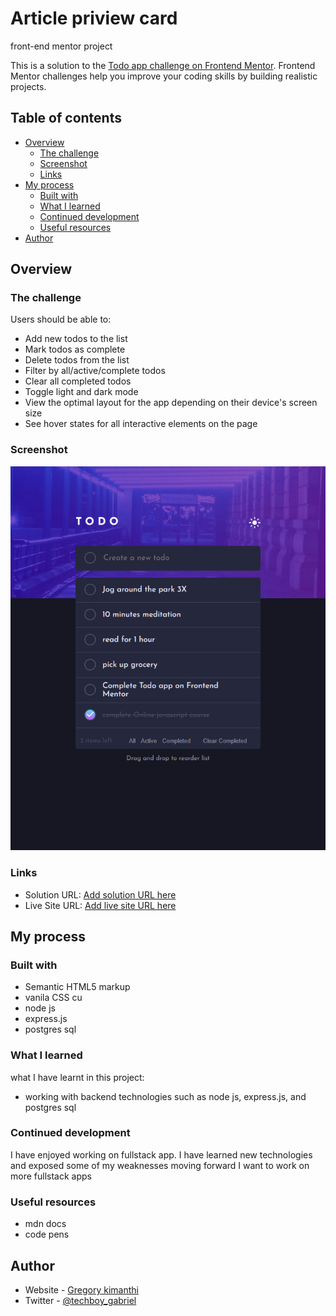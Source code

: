 # Article priview card

front-end mentor project

This is a solution to the [Todo app challenge on Frontend Mentor](https://www.frontendmentor.io/challenges/todo-app-Su1_KokOW). Frontend Mentor challenges help you improve your coding skills by building realistic projects.

## Table of contents

- [Overview](#overview)
  - [The challenge](#the-challenge)
  - [Screenshot](#screenshot)
  - [Links](#links)
- [My process](#my-process)
  - [Built with](#built-with)
  - [What I learned](#what-i-learned)
  - [Continued development](#continued-development)
  - [Useful resources](#useful-resources)
- [Author](#author)

## Overview

### The challenge

Users should be able to:

- Add new todos to the list
- Mark todos as complete
- Delete todos from the list
- Filter by all/active/complete todos
- Clear all completed todos
- Toggle light and dark mode
- View the optimal layout for the app depending on their device's screen size
- See hover states for all interactive elements on the page

### Screenshot

![screenshot](./public/Images/screenshot.png)

### Links

- Solution URL: [Add solution URL here](https://github.com/kimanthigregory/Todo-app.git)
- Live Site URL: [Add live site URL here](https://todo-app-j2gu.onrender.com/)

## My process

### Built with

- Semantic HTML5 markup
- vanila CSS cu
- node js
- express.js
- postgres sql

### What I learned

what I have learnt in this project:

- working with backend technologies such as node js, express.js, and postgres sql

### Continued development

I have enjoyed working on fullstack app. I have learned new technologies and exposed some of my weaknesses
moving forward I want to work on more fullstack apps

### Useful resources

- mdn docs
- code pens

## Author

- Website - [Gregory kimanthi](https://kimanthigregory.github.io/portfolio-website/)
- Twitter - [@techboy_gabriel](https://x.com/gregcodes_dev)
